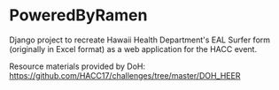# PoweredByRamen

Django project to recreate Hawaii Health Department's EAL Surfer form (originally in Excel format) as a web application for the HACC event.

Resource materials provided by DoH: https://github.com/HACC17/challenges/tree/master/DOH_HEER
